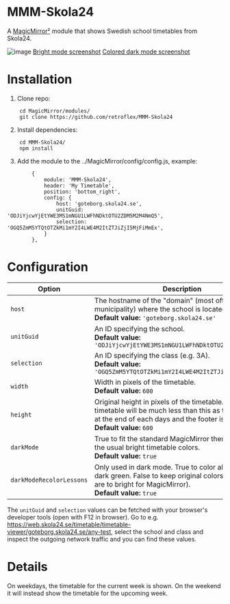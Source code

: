 # MMM-Skola24
A [MagicMirror²](https://github.com/MichMich/MagicMirror) module that shows Swedish school timetables from Skola24.

![image](https://user-images.githubusercontent.com/25268023/163270857-f13185dc-593f-4662-b863-70216571c297.png)
[Bright mode screenshot](https://user-images.githubusercontent.com/25268023/163323529-1d9d37a6-c80f-46b9-bb2c-11c9da47f14f.png)
[Colored dark mode screenshot](https://user-images.githubusercontent.com/25268023/163323552-0e28268f-2249-4266-a6f8-96f820284176.png)

# Installation
1. Clone repo:
```
	cd MagicMirror/modules/
	git clone https://github.com/retroflex/MMM-Skola24
```
2. Install dependencies:
```
	cd MMM-Skola24/
	npm install
```
3. Add the module to the ../MagicMirror/config/config.js, example:
```
		{
			module: 'MMM-Skola24',
			header: 'My Timetable',
			position: 'bottom_right',
			config: {
				host: 'goteborg.skola24.se',
				unitGuid: 'ODJiYjcwYjEtYWE3MS1mNGU1LWFhNDktOTU2ZDM5M2M4NmQ5',
				selection: 'OGQ5ZmM5YTQtOTZkMi1mY2I4LWE4M2ItZTJiZjI5MjFiMmEx',
			}
		},
```

# Configuration
| Option                        | Description
| ------------------------------| -----------
| `host`                        | The hostname of the "domain" (most often the municipality) where the school is located.<br />**Default value:** `'goteborg.skola24.se'`
| `unitGuid`                    | An ID specifying the school.<br />**Default value:** `'ODJiYjcwYjEtYWE3MS1mNGU1LWFhNDktOTU2ZDM5M2M4NmQ5'`
| `selection`                   | An ID specifying the class (e.g. 3A).<br />**Default value:** `'OGQ5ZmM5YTQtOTZkMi1mY2I4LWE4M2ItZTJiZjI5MjFiMmEx'`
| `width`                       | Width in pixels of the timetable.<br />**Default value:** `600`
| `height`                      | Original height in pixels of the timetable. The rendered timetable will be much less than this as the free times at the end of each days and the footer is clipped.<br />**Default value:** `600`
| `darkMode`                    | True to fit the standard MagicMirror theme. False for the usual bright timetable colors.<br />**Default value:** `true`
| `darkModeRecolorLessons`      | Only used in dark mode. True to color all lesson boxes dark green. False to keep original colors (which imo are to bright for MagicMirror).<br />**Default value:** `true`

The `unitGuid` and `selection` values can be fetched with your browser's developer tools (open with F12 in browser). Go to e.g. https://web.skola24.se/timetable/timetable-viewer/goteborg.skola24.se/any-test, select the school and class and inspect the outgoing network traffic and you can find these values.

# Details
On weekdays, the timetable for the current week is shown. On the weekend it will instead show the timetable for the upcoming week.
